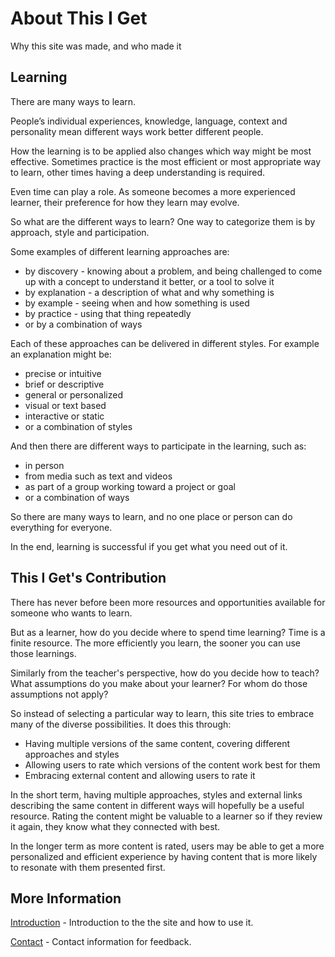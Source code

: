 # About This I Get

<html><div class=information__subtitle>Why this site was made, and who made it</div></html>

<!-- ## Goal

Be inclusive.
 -->
## Learning
There are many ways to learn.

People’s individual experiences, knowledge, language, context and personality mean different ways work better different people.

How the learning is to be applied also changes which way might be most effective. Sometimes practice is the most efficient or most appropriate way to learn, other times having a deep understanding is required.

Even time can play a role. As someone becomes a more experienced learner, their preference for how they learn may evolve.

So what are the different ways to learn? One way to categorize them is by approach, style and participation.

Some examples of different learning approaches are:

* by discovery - knowing about a problem, and being challenged to come up with a concept to understand it better, or a tool to solve it
* by explanation - a description of what and why something is
* by example - seeing when and how something is used
* by practice - using that thing repeatedly
* or by a combination of ways

Each of these approaches can be delivered in different styles. For example an explanation might be:

* precise or intuitive
* brief or descriptive
* general or personalized
* visual or text based
* interactive or static
* or a combination of styles

And then there are different ways to participate in the learning, such as:

* in person
* from media such as text and videos
* as part of a group working toward a project or goal
* or a combination of ways

So there are many ways to learn, and no one place or person can do everything for everyone.

In the end, learning is successful if you get what you need out of it.


## This I Get's Contribution

There has never before been more resources and opportunities available for someone who wants to learn.

But as a learner, how do you decide where to spend time learning? Time is a finite resource. The more efficiently you learn, the sooner you can use those learnings.

Similarly from the teacher's perspective, how do you decide how to teach? What assumptions do you make about your learner? For whom do those assumptions not apply?

So instead of selecting a particular way to learn, this site tries to embrace many of the diverse possibilities. It does this through:

* Having multiple versions of the same content, covering different approaches and styles
* Allowing users to rate which versions of the content work best for them
* Embracing external content and allowing users to rate it

In the short term, having multiple approaches, styles and external links describing the same content in different ways will hopefully be a useful resource. Rating the content might be valuable to a learner so if they review it again, they know what they connected with best.

In the longer term as more content is rated, users may be able to get a more personalized and efficient experience by having content that is more likely to resonate with them presented first.


## More Information

[Introduction](/introduction) - Introduction to the the site and how to use it.
<!-- 
[Privacy](/privacy) - The privacy policy of www.thisiget.com.

[Copyright](/copyright) - Licensing and copyright information for the site and content.
 -->
[Contact](/contact) - Contact information for feedback.
